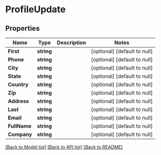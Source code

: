 # ProfileUpdate

## Properties
Name | Type | Description | Notes
------------ | ------------- | ------------- | -------------
**First** | **string** |  | [optional] [default to null]
**Phone** | **string** |  | [optional] [default to null]
**City** | **string** |  | [optional] [default to null]
**State** | **string** |  | [optional] [default to null]
**Country** | **string** |  | [optional] [default to null]
**Zip** | **string** |  | [optional] [default to null]
**Address** | **string** |  | [optional] [default to null]
**Last** | **string** |  | [optional] [default to null]
**Email** | **string** |  | [optional] [default to null]
**FullName** | **string** |  | [optional] [default to null]
**Company** | **string** |  | [optional] [default to null]

[[Back to Model list]](../README.md#documentation-for-models) [[Back to API list]](../README.md#documentation-for-api-endpoints) [[Back to README]](../README.md)


